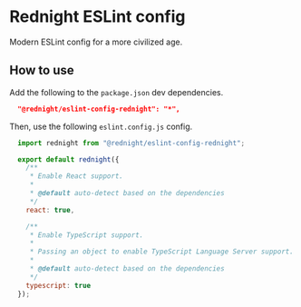 # Rednight ESLint config

Modern ESLint config for a more civilized age.

## How to use

Add the following to the `package.json` dev dependencies.

```json
  "@rednight/eslint-config-rednight": "*",
```

Then, use the following `eslint.config.js` config.

```js
  import rednight from "@rednight/eslint-config-rednight";

  export default rednight({
    /**
     * Enable React support.
     *
     * @default auto-detect based on the dependencies
     */
    react: true,

    /**
     * Enable TypeScript support.
     *
     * Passing an object to enable TypeScript Language Server support.
     *
     * @default auto-detect based on the dependencies
     */
    typescript: true
  });
```
